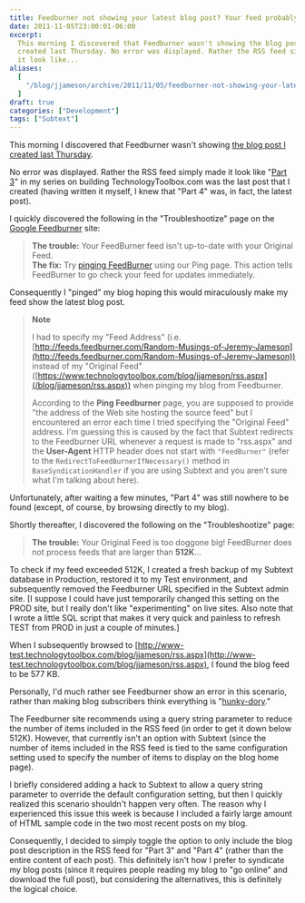 ```yaml
---
title: Feedburner not showing your latest blog post? Your feed probably exceeds 512K.
date: 2011-11-05T23:00:01-06:00
excerpt:
  This morning I discovered that Feedburner wasn't showing the blog post I
  created last Thursday. No error was displayed. Rather the RSS feed simply made
  it look like...
aliases:
  [
    "/blog/jjameson/archive/2011/11/05/feedburner-not-showing-your-latest-blog-post.aspx",
  ]
draft: true
categories: ["Development"]
tags: ["Subtext"]
---
```


This morning I discovered that Feedburner wasn't showing
[the blog post I created last Thursday](/blog/jjameson/2011/11/03/building-technologytoolbox-com-part-4).

No error was displayed. Rather the RSS feed simply made it look like
"[Part 3](/blog/jjameson/2011/10/27/building-technologytoolbox-com-part-3)" in
my series on building TechnologyToolbox.com was the last post that I created
(having written it myself, I knew that "Part 4" was, in fact, the latest post).

I quickly discovered the following in the "Troubleshootize" page on the
[Google Feedburner](http://feedburner.google.com) site:

> **The trouble:** Your FeedBurner feed isn't up-to-date with your Original
> Feed.\
> **The fix:** Try [pinging FeedBurner](http://feedburner.google.com/fb/a/ping)
> using our Ping page. This action tells FeedBurner to go check your feed for
> updates immediately.

Consequently I "pinged" my blog hoping this would miraculously make my feed show
the latest blog post.

> **Note**
>
> I had to specify my "Feed Address" (i.e.
> [http://feeds.feedburner.com/Random-Musings-of-Jeremy-Jameson](http://feeds.feedburner.com/Random-Musings-of-Jeremy-Jameson))
> instead of my "Original Feed"
> ([https://www.technologytoolbox.com/blog/jjameson/rss.aspx](/blog/jjameson/rss.aspx))
> when pinging my blog from Feedburner.
>
> According to the **Ping Feedburner** page, you are supposed to provide "the
> address of the Web site hosting the source feed" but I encountered an error
> each time I tried specifying the "Original Feed" address. I'm guessing this is
> caused by the fact that Subtext redirects to the Feedburner URL whenever a
> request is made to "rss.aspx" and the **User-Agent** HTTP header does not
> start with `"FeedBurner"` (refer to the `RedirectToFeedBurnerIfNecessary()`
> method in `BaseSyndicationHandler` if you are using Subtext and you aren't
> sure what I'm talking about here).

Unfortunately, after waiting a few minutes, "Part 4" was still nowhere to be
found (except, of course, by browsing directly to my blog).

Shortly thereafter, I discovered the following on the "Troubleshootize" page:

> **The trouble:** Your Original Feed is too doggone big! FeedBurner does not
> process feeds that are larger than **512K**...

To check if my feed exceeded 512K, I created a fresh backup of my Subtext
database in Production, restored it to my Test environment, and subsequently
removed the Feedburner URL specified in the Subtext admin site. [I suppose I
could have just temporarily changed this setting on the PROD site, but I really
don't like "experimenting" on live sites. Also note that I wrote a little SQL
script that makes it very quick and painless to refresh TEST from PROD in just a
couple of minutes.]

When I subsequently browsed to
[http://www-test.technologytoolbox.com/blog/jjameson/rss.aspx](http://www-test.technologytoolbox.com/blog/jjameson/rss.aspx),
I found the blog feed to be 577 KB.

Personally, I'd much rather see Feedburner show an error in this scenario,
rather than making blog subscribers think everything is
"[hunky-dory](http://www.merriam-webster.com/dictionary/hunky-dory)."

The Feedburner site recommends using a query string parameter to reduce the
number of items included in the RSS feed (in order to get it down below 512K).
However, that currently isn't an option with Subtext (since the number of items
included in the RSS feed is tied to the same configuration setting used to
specify the number of items to display on the blog home page).

I briefly considered adding a hack to Subtext to allow a query string parameter
to override the default configuration setting, but then I quickly realized this
scenario shouldn't happen very often. The reason why I experienced this issue
this week is because I included a fairly large amount of HTML sample code in the
two most recent posts on my blog.

Consequently, I decided to simply toggle the option to only include the blog
post description in the RSS feed for "Part 3" and "Part 4" (rather than the
entire content of each post). This definitely isn't how I prefer to syndicate my
blog posts (since it requires people reading my blog to "go online" and download
the full post), but considering the alternatives, this is definitely the logical
choice.
